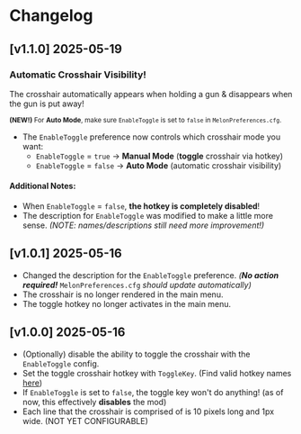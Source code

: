 # Changelog

## [v1.1.0] 2025-05-19
### Automatic Crosshair Visibility!
The crosshair automatically appears when holding a gun & disappears when the gun is put away!

<sup><strong>(NEW!)</strong> For <strong>Auto Mode</strong>, make sure `EnableToggle` is set to `false` in `MelonPreferences.cfg`.</sup>

- The `EnableToggle` preference now controls which crosshair mode you want:
  - `EnableToggle` = `true` &rarr; **Manual Mode** (**toggle** crosshair via hotkey)
  - `EnableToggle` = `false` &rarr; **Auto Mode** (automatic crosshair visibility)

#### Additional Notes:

- When `EnableToggle` = `false`, **the hotkey is completely disabled**!
- The description for `EnableToggle` was modified to make a little more sense.  *(NOTE: names/descriptions still need more improvement!)*

## [v1.0.1] 2025-05-16
- Changed the description for the `EnableToggle` preference. *(**No action required!*** `MelonPreferences.cfg` *should update automatically)*
- The crosshair is no longer rendered in the main menu.
- The toggle hotkey no longer activates in the main menu.

## [v1.0.0] 2025-05-16
- (Optionally) disable the ability to toggle the crosshair with the `EnableToggle` config.
- Set the toggle crosshair hotkey with `ToggleKey`. (Find valid hotkey names [here](https://docs.unity3d.com/ScriptReference/KeyCode.html))
- If `EnableToggle` is set to `false`, the toggle key won't do anything! (as of now, this effectively **disables** the mod)
- Each line that the crosshair is comprised of is 10 pixels long and 1px wide. (NOT YET CONFIGURABLE)
